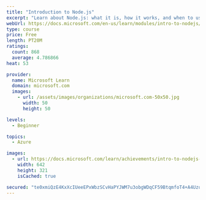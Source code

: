 ```yaml
---
title: "Introduction to Node.js"
excerpt: "Learn about Node.js: what it is, how it works, and when to use it. Create Node.js applications using JavaScript/TypeScript using Visual Studio Code."
webUrl: https://docs.microsoft.com/en-us/learn/modules/intro-to-nodejs/
type: course
price: Free
length: PT20M
ratings:
  count: 868
  average: 4.786866
heat: 53

provider:
  name: Microsoft Learn
  domain: microsoft.com
  images:
    - url: /assets/images/organizations/microsoft.com-50x50.jpg
      width: 50
      height: 50

levels:
  - Beginner

topics:
  - Azure

images:
  - url: https://docs.microsoft.com/learn/achievements/intro-to-nodejs-social.png
    width: 642
    height: 321
    isCached: true

secured: "te0xmiQzE4KxXcIUeeEPxWbzSCvHaPYJWM7u3obgWDqCF59BtqmfoT4+A4Uzu/351HCJcNPUxUWZtCp/5qMAl1kwzqzoPZ4n+ayQocdLzxsZC159hFvCuvSYg5MSR71xITJ/r8FWPUj/4NaRNUG1odBXSexDPM9aQxe/s2fSJwElA9bo+MZ0p3wWL7w7J9dAaGq/TvVxfG1msJLbF2XeAtb932+xHIgLnBX0mWPyvkCgWQRaiz2Ydw4Hud0Jx1whD1/8BhUJ/jd5yMohX8s8d7/fbBRxkHu/AuYFErjTHJw57QzkNMRDetVxD9eP+3pbfHSNIVqVCYrlSAnZSAhf8AdD8wmCUt6Dp0sFiXb4oALYMcwCWqGqUKO0yV5RY/gdMkcZ51mRUe5+ubfIp114Z40n41wnaIJLyXbNgrurCf4=;X8RKfrpRg8SV05yJQceYTQ=="
---
```


